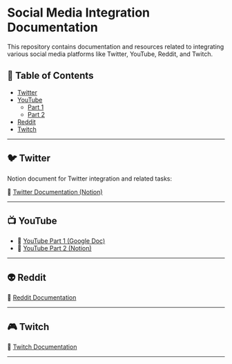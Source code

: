 # Social Media Integration Documentation

This repository contains documentation and resources related to integrating various social media platforms like Twitter, YouTube, Reddit, and Twitch.

## 📌 Table of Contents

- [Twitter](#twitter)
- [YouTube](#youtube)
  - [Part 1](#youtube-part-1)
  - [Part 2](#youtube-part-2)
- [Reddit](#reddit)
- [Twitch](#twitch)

---

## 🐦 Twitter

Notion document for Twitter integration and related tasks:

🔗 [Twitter Documentation (Notion)](https://www.notion.so/Twitter-1f9588cf11d680e5a333d2b7bd1ede58?pvs=4)

---

## 📺 YouTube



- 🔗 [YouTube Part 1 (Google Doc)](https://docs.google.com/document/d/1StrMZALQ_AZvNjlC3pO1cKw7frI5T7ZnfIsb_kp8L3U/edit?tab=t.0)
- 🔗 [YouTube Part 2 (Notion)](https://www.notion.so/YouTube-1fb588cf11d680b8b7d2e6a1527fd349?pvs=4)

---

## 👽 Reddit



🔗 [Reddit Documentation](https://docs.google.com/document/d/148ZEn2l5vPwSQnRzhR0MFl6tzDPQ9Y-dW-tQrlqi3kM/edit?tab=t.0)

---

## 🎮 Twitch



🔗 [Twitch Documentation](https://docs.google.com/document/d/1jV8V4bQdREZ1cLsdFwdxGQbrVstWIBVYMWc2R_HH5PM/edit?)

---


